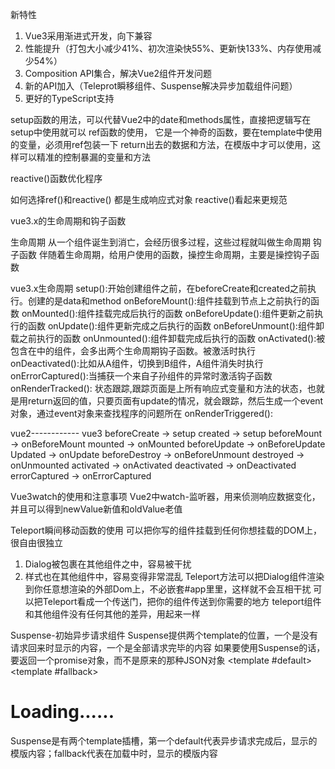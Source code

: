 新特性
1. Vue3采用渐进式开发，向下兼容
2. 性能提升（打包大小减少41%、初次渲染快55%、更新快133%、内存使用减少54%）
3. Composition API集合，解决Vue2组件开发问题
4. 新的API加入（Teleprot瞬移组件、Suspense解决异步加载组件问题）
5. 更好的TypeScript支持

setup函数的用法，可以代替Vue2中的date和methods属性，直接把逻辑写在setup中使用就可以
ref函数的使用， 它是一个神奇的函数，要在template中使用的变量，必须用ref包装一下
return出去的数据和方法，在模版中才可以使用，这样可以精准的控制暴漏的变量和方法

reactive()函数优化程序

如何选择ref()和reactive()
都是生成响应式对象
reactive()看起来更规范


vue3.x的生命周期和钩子函数

生命周期 从一个组件诞生到消亡，会经历很多过程，这些过程就叫做生命周期
钩子函数 伴随着生命周期，给用户使用的函数，操控生命周期，主要是操控钩子函数

vue3.x生命周期
setup():开始创建组件之前，在beforeCreate和created之前执行。创建的是data和method
onBeforeMount():组件挂载到节点上之前执行的函数
onMounted():组件挂载完成后执行的函数
onBeforeUpdate():组件更新之前执行的函数
onUpdate():组件更新完成之后执行的函数
onBeforeUnmount():组件卸载之前执行的函数
onUnmounted():组件卸载完成后执行的函数
onActivated():被包含在<keep-alive>中的组件，会多出两个生命周期钩子函数。被激活时执行
onDeactivated():比如从A组件，切换到B组件，A组件消失时执行
onErrorCaptured():当捕获一个来自子孙组件的异常时激活钩子函数
onRenderTracked(): 状态跟踪,跟踪页面是上所有响应式变量和方法的状态，也就是用return返回的值，只要页面有update的情况，就会跟踪，然后生成一个event对象，通过event对象来查找程序的问题所在
onRenderTriggered(): 

vue2------------ vue3
beforeCreate  -> setup
created       -> setup
beforeMount   -> onBeforeMount
mounted       -> onMounted
beforeUpdate  -> onBeforeUpdate
Updated       -> onUpdate
beforeDestroy -> onBeforeUnmount
destroyed     -> onUnmounted
activated     -> onActivated
deactivated   -> onDeactivated
errorCaptured -> onErrorCaptured

Vue3watch的使用和注意事项
Vue2中watch-监听器，用来侦测响应数据变化，并且可以得到newValue新值和oldValue老值

Teleport瞬间移动函数的使用
可以把你写的组件挂载到任何你想挂载的DOM上，很自由很独立

1. Dialog被包裹在其他组件之中，容易被干扰
2. 样式也在其他组件中，容易变得非常混乱
Teleport方法可以把Dialog组件渲染到你任意想渲染的外部Dom上，不必嵌套#app里里，这样就不会互相干扰
可以把Teleport看成一个传送门，把你的组件传送到你需要的地方
teleport组件和其他组件没有任何其他的差异，用起来一样

Suspense-初始异步请求组件
Suspense提供两个template的位置，一个是没有请求回来时显示的内容，一个是全部请求完毕的内容
如果要使用Suspense的话，要返回一个promise对象，而不是原来的那种JSON对象
<Suspense>
  <template #default>
    <AsyncShow />
  </template>
  <template #fallback>
    <h1>Loading......</h1>
  </template>
</Suspense>
Suspense是有两个template插槽，第一个default代表异步请求完成后，显示的模版内容；fallback代表在加载中时，显示的模版内容